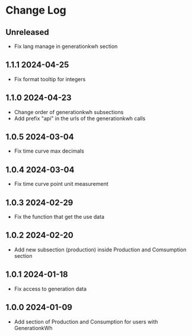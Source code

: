 # Change Log

## Unreleased
- Fix lang manage in generationkwh section

## 1.1.1 2024-04-25
- Fix format tooltip for integers

## 1.1.0 2024-04-23 
- Change order of generationkwh subsections
- Add prefix "api" in the urls of the generationkwh calls

## 1.0.5 2024-03-04

- Fix time curve max decimals

## 1.0.4 2024-03-04

- Fix time curve point unit measurement

## 1.0.3 2024-02-29

- Fix the function that get the use data

## 1.0.2 2024-02-20

- Add new subsection (production) inside Production and Comsumption section

## 1.0.1 2024-01-18

- Fix access to generation data

## 1.0.0 2024-01-09

- Add section of Production and Consumption for users with GenerationkWh
